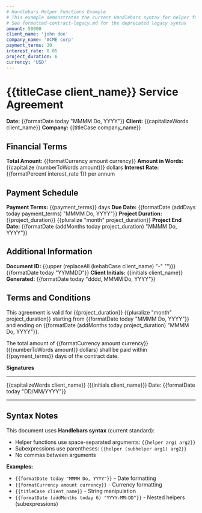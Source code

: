 ```yaml
---
# Handlebars Helper Functions Example
# This example demonstrates the current Handlebars syntax for helper functions
# See formatted-contract-legacy.md for the deprecated legacy syntax
amount: 50000
client_name: 'john doe'
company_name: 'ACME corp'
payment_terms: 30
interest_rate: 0.05
project_duration: 6
currency: 'USD'
---
```


# {{titleCase client_name}} Service Agreement

**Date:** {{formatDate today "MMMM Do, YYYY"}} **Client:**
{{capitalizeWords client_name}} **Company:** {{titleCase company_name}}

## Financial Terms

**Total Amount:** {{formatCurrency amount currency}} **Amount in Words:**
{{capitalize (numberToWords amount)}} dollars **Interest Rate:**
{{formatPercent interest_rate 1}} per annum

## Payment Schedule

**Payment Terms:** {{payment_terms}} days **Due Date:**
{{formatDate (addDays today payment_terms) "MMMM Do, YYYY"}} **Project
Duration:** {{project_duration}} {{pluralize "month" project_duration}}
**Project End Date:**
{{formatDate (addMonths today project_duration) "MMMM Do, YYYY"}}

## Additional Information

**Document ID:**
{{upper (replaceAll (kebabCase client_name) "-" "")}}{{formatDate today "YYMMDD"}}
**Client Initials:** {{initials client_name}} **Generated:**
{{formatDate today "dddd, MMMM Do, YYYY"}}

## Terms and Conditions

This agreement is valid for {{project_duration}}
{{pluralize "month" project_duration}} starting from
{{formatDate today "MMMM Do, YYYY"}} and ending on
{{formatDate (addMonths today project_duration) "MMMM Do, YYYY"}}.

The total amount of {{formatCurrency amount currency}} ({{numberToWords amount}}
dollars) shall be paid within {{payment_terms}} days of the contract date.

**Signatures**

---

{{capitalizeWords client_name}} ({{initials client_name}}) Date:
{{formatDate today "DD/MM/YYYY"}}

---

## Syntax Notes

This document uses **Handlebars syntax** (current standard):

- Helper functions use space-separated arguments: `{{helper arg1 arg2}}`
- Subexpressions use parentheses: `{{helper (subhelper arg1) arg2}}`
- No commas between arguments

**Examples:**

- `{{formatDate today "MMMM Do, YYYY"}}` - Date formatting
- `{{formatCurrency amount currency}}` - Currency formatting
- `{{titleCase client_name}}` - String manipulation
- `{{formatDate (addMonths today 6) "YYYY-MM-DD"}}` - Nested helpers
  (subexpressions)
